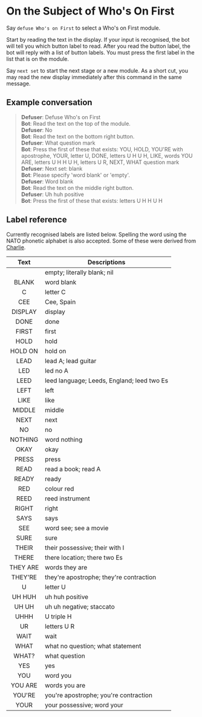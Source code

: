 # On the Subject of Who's On First

Say `defuse Who's on First` to select a Who's on First module.

Start by reading the text in the display. If your input is recognised, the bot will tell you which button label to read. After you read the button label, the bot will reply with a list of button labels. You must press the first label in the list that is on the module.

Say `next set` to start the next stage or a new module. As a short cut, you may read the new display immediately after this command in the same message.

## Example conversation

>**Defuser**: Defuse Who's on First\
>**Bot**: Read the text on the top of the module.\
>**Defuser**: No\
>**Bot**: Read the text on the bottom right button.\
>**Defuser**: What question mark\
>**Bot**: Press the first of these that exists: YOU, HOLD, YOU'RE with apostrophe, YOUR, letter U, DONE, letters U H U H, LIKE, words YOU ARE, letters U H H U H, letters U R, NEXT, WHAT question mark\
>**Defuser**: Next set: blank\
>**Bot**: Please specify 'word blank' or 'empty'.\
>**Defuser**: Word blank\
>**Bot**: Read the text on the middle right button.\
>**Defuser**: Uh huh positive\
>**Bot**: Press the first of these that exists: letters U H H U H

## Label reference

Currently recognised labels are listed below. Spelling the word using the NATO phonetic alphabet is also accepted. Some of these were derived from [Charlie](https://github.com/devanhurst/ktane_voice/).

|  Text  |Descriptions|
|:------:|---|
|        |empty; literally blank; nil|
|BLANK   |word blank|
|C       |letter C|
|CEE     |Cee, Spain|
|DISPLAY |display|
|DONE    |done|
|FIRST   |first|
|HOLD    |hold|
|HOLD ON |hold on|
|LEAD    |lead A; lead guitar|
|LED     |led no A|
|LEED    |leed language; Leeds, England; leed two Es|
|LEFT    |left|
|LIKE    |like|
|MIDDLE  |middle|
|NEXT    |next|
|NO      |no|
|NOTHING |word nothing|
|OKAY    |okay|
|PRESS   |press|
|READ    |read a book; read A|
|READY   |ready|
|RED     |colour red|
|REED    |reed instrument|
|RIGHT   |right|
|SAYS    |says|
|SEE     |word see; see a movie|
|SURE    |sure|
|THEIR   |their possessive; their with I|
|THERE   |there location; there two Es|
|THEY ARE|words they are|
|THEY'RE |they're apostrophe; they're contraction|
|U       |letter U|
|UH HUH  |uh huh positive|
|UH UH   |uh uh negative; staccato|
|UHHH    |U triple H|
|UR      |letters U R|
|WAIT    |wait|
|WHAT    |what no question; what statement|
|WHAT?   |what question|
|YES     |yes|
|YOU     |word you|
|YOU ARE |words you are|
|YOU'RE  |you're apostrophe; you're contraction|
|YOUR    |your possessive; word your|
